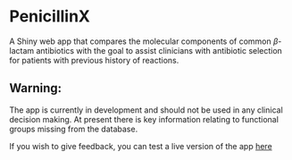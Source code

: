 # PenicillinX
A Shiny web app that compares the molecular components of common $\beta$-lactam antibiotics with the goal to assist clinicians with antibiotic selection for patients with previous history of reactions.

## Warning:

The app is currently in development and should not be used in any clinical decision making. At present there is key information relating to functional groups missing from the database.

If you wish to give feedback, you can test a live version of the app [here](https://liamjones.shinyapps.io/PenicillinX/)